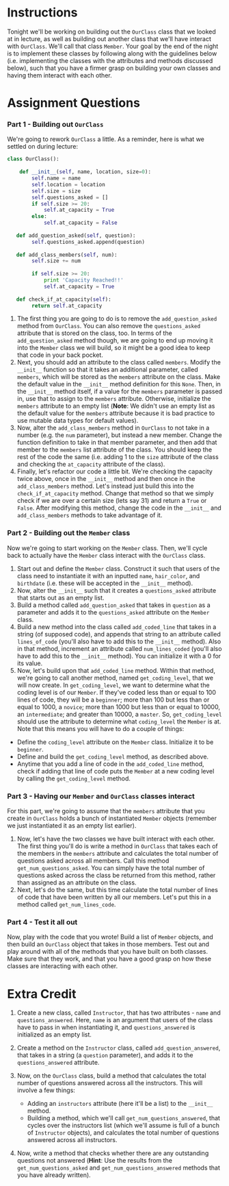 # Instructions

Tonight we'll be working on building out the `OurClass` class that we looked at in lecture, as well as building out another class that we'll have interact with `OurClass`. We'll call that class `Member`. Your goal by the end of the night is to implement these classes by following along with the guidelines below (i.e. implementing the classes with the attributes and methods discussed below), such that you have a firmer grasp on building your own classes and having them interact with each other.  

# Assignment Questions

### Part 1 - Building out `OurClass`

We're going to rework `OurClass` a little. As a reminder, here is what we settled on during lecture: 

```python
class OurClass(): 
    
    def __init__(self, name, location, size=0): 
        self.name = name
        self.location = location
        self.size = size
        self.questions_asked = []
        if self.size >= 20: 
            self.at_capacity = True
        else: 
            self.at_capacity = False
   
   def add_question_asked(self, question): 
        self.questions_asked.append(question)
        
   def add_class_members(self, num): 
        self.size += num
    
        if self.size >= 20: 
            print 'Capacity Reached!!'
            self.at_capacity = True
    
   def check_if_at_capacity(self): 
        return self.at_capacity
``` 

1. The first thing you are going to do is to remove the `add_question_asked` method from `OurClass`. You can also remove the `questions_asked` attribute that is stored on the class, too. In terms of the `add_question_asked` method though, we are going to end up moving it into the `Member` class we will build, so it might be a good idea to keep that code in your back pocket.  
2. Next, you should add an attribute to the class called `members`. Modify the `__init__` function so that it takes an additional parameter, called `members`, which will be stored as the `members` attribute on the class. Make the default value in the `__init__` method definition for this `None`. Then, in the `__init__` method itself, if a value for the `members` parameter is passed in, use that to assign to the `members` attribute. Otherwise, initialize the `members` attribute to an empty list (**Note**: We didn't use an empty list as the default value for the `members` attribute because it is bad practice to use mutable data types for default values). 
3. Now, alter the `add_class_members` method in `OurClass` to not take in a number (e.g. the `num` parameter), but instead a new member. Change the function definition to take in that member parameter, and then add that member to the `members` list attribute of the class. You should keep the rest of the code the same (i.e. adding 1 to the `size` attribute of the class and checking the `at_capacity` attribute of the class).  
4. Finally, let's refactor our code a little bit. We're checking the capacity twice above, once in the `__init__` method and then once in the `add_class_members` method. Let's instead just build this into the `check_if_at_capacity` method. Change that method so that we simply check if we are over a certain size (lets say 31) and return a `True` or `False`. After modifying this method, change the code in the `__init__` and `add_class_members` methods to take advantage of it. 

### Part 2 - Building out the `Member` class

Now we're going to start working on the `Member` class. Then, we'll cycle back to actually have the `Member` class interact with the `OurClass` class.

1. Start out and define the `Member` class. Construct it such that users of the class need to instantiate it with an inputted `name`, `hair_color`, and `birthdate` (i.e. these will be accepted in the `__init__` method).  
2. Now, alter the `__init__` such that it creates a `questions_asked` attribute that starts out as an empty list.  
3. Build a method called `add_question_asked` that takes in `question` as a parameter and adds it to the `questions_asked` attribute on the `Member` class.  
4. Build a new method into the class called `add_coded_line` that takes in a string (of supposed code), and appends that string to an attribute called `lines_of_code` (you'll also have to add this to the `__init__` method). Also in that method, increment an attribute called `num_lines_coded` (you'll also have to add this to the `__init__` method). You can initialize it with a 0 for its value.  
5. Now, let's build upon that `add_coded_line` method. Within that method, we're going to call another method, named `get_coding_level`, that we will now create. In `get_coding_level`, we want to determine what the coding level is of our `Member`. If they've coded less than or equal to 100 lines of code, they will be a `beginner`; more than 100 but less than or equal to 1000, a `novice`; more than 1000 but less than or equal to 10000, an `intermediate`; and greater than 10000, a `master`. So, `get_coding_level` should use the attribute to determine what `coding_level` the `Member` is at. Note that this means you will have to do a couple of things: 

* Define the `coding_level` attribute on the `Member` class. Initialize it to be `beginner`. 
* Define and build the `get_coding_level` method, as described above. 
* Anytime that you add a line of code in the `add_coded_line` method, check if adding that line of code puts the `Member` at a new coding level by calling the `get_coding_level` method.  

### Part 3 - Having our `Member` and `OurClass` classes interact 

For this part, we're going to assume that the `members` attribute that you create in `OurClass` holds a bunch of instantiated `Member` objects (remember we just instantiated it as an empty list earlier). 

1. Now, let's have the two classes we have built interact with each other. The first thing you'll do is write a method in `OurClass` that takes each of the members in the `members` attribute and calculates the total number of questions asked across all members. Call this method `get_num_questions_asked`. You can simply have the total number of questions asked across the class be returned from this method, rather than assigned as an attribute on the class.
2. Next, let's do the same, but this time calculate the total number of lines of code that have been written by all our members. Let's put this in a method called `get_num_lines_code`.

### Part 4 - Test it all out

Now, play with the code that you wrote! Build a list of `Member` objects, and then build an `OurClass` object that takes in those members. Test out and play around with all of the methods that you have built on both classes. Make sure that they work, and that you have a good grasp on how these classes are interacting with each other. 

# Extra Credit

1. Create a new class, called `Instructor`, that has two attributes - `name` and `questions_answered`. Here, `name` is an argument that users of the class have to pass in when instantiating it, and `questions_answered` is initialized as an empty list.  
2. Create a method on the `Instructor` class, called `add_question_answered`, that takes in a string (a `question` parameter), and adds it to the `questions_answered` attribute. 
3. Now, on the `OurClass` class, build a method that calculates the total number of questions answered across all the instructors. This will involve a few things: 

    * Adding an `instructors` attribute (here it'll be a list) to the `__init__` method. 
    * Building a method, which we'll call `get_num_questions_answered`, that cycles over the instructors list (which we'll assume is full of a bunch of `Instructor` objects), and calculates the total number of questions answered across all instructors.  

4. Now, write a method that checks whether there are any outstanding questions not answered (**Hint**: Use the results from the `get_num_questions_asked` and `get_num_questions_answered` methods that you have already written). 

